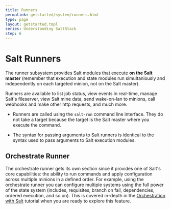```yaml
---
title: Runners
permalink: getstarted/system/runners.html
type: page
layout: getstarted.tmpl
series: Understanding SaltStack
step: 6
---
```


# Salt Runners

The runner subsystem provides Salt modules that execute **on the Salt master** (remember that execution and state modules run simultaniously and independently on each targeted minion, not on the Salt master). 

Runners are available to list job status, view events in real-time, manage Salt's fileserver, view Salt mine data, send wake-on-lan to minions, call webhooks and make other http requests, and much more.

- Runners are called using the `salt-run` command line interface. They do not take a target because the target is the Salt master where you execute the command.

- The syntax for passing arguments to Salt runners is identical to the syntax used to pass arguments to Salt execution modules.

## Orchestrate Runner

The orchestrate runner gets its own section since it provides one of Salt's core capabilities: the ability to run commands and apply configuration across multiple minions in a defined order. For example, using the orchestrate runner you can configure multiple systems using the full power of the state system (includes, requisites, branch on fail, dependencies, ordered execution, and so on). This is covered in-depth in the [Orchestration with Salt](https://docs.saltstack.com/en/latest/topics/tutorials/states_pt5.html) tutorial when you are ready to explore this feature.

